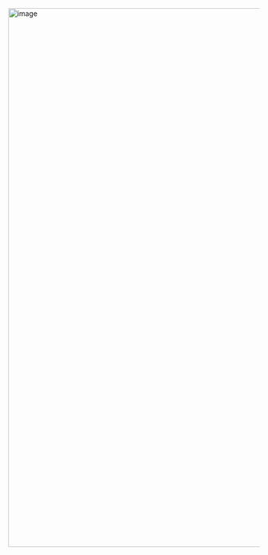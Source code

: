 <img width="1078" alt="image" src="https://user-images.githubusercontent.com/124086935/232320078-76215d1b-f3ad-4858-b535-d2085147fa8d.png">
